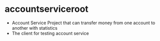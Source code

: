 # accountserviceroot
* Account Service Project that can transfer money from one account to another with statistics
* The client for testing account service
